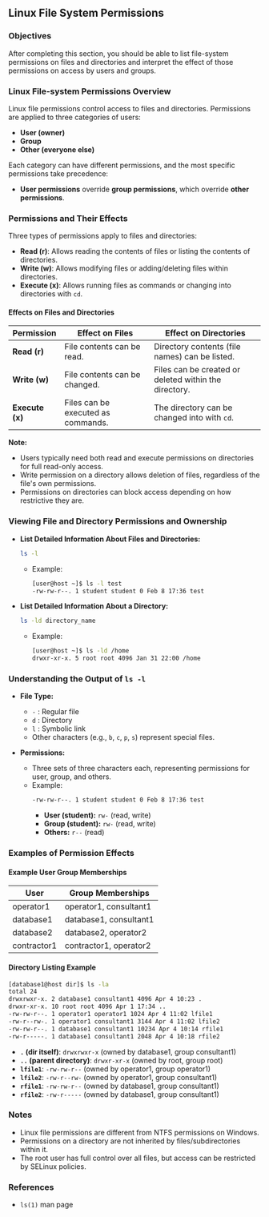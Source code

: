## Linux File System Permissions

### Objectives
After completing this section, you should be able to list file-system permissions on files and directories and interpret the effect of those permissions on access by users and groups.

### Linux File-system Permissions Overview

Linux file permissions control access to files and directories. Permissions are applied to three categories of users:
- **User (owner)**
- **Group**
- **Other (everyone else)**

Each category can have different permissions, and the most specific permissions take precedence:
- **User permissions** override **group permissions**, which override **other permissions**.

### Permissions and Their Effects

Three types of permissions apply to files and directories:
- **Read (r)**: Allows reading the contents of files or listing the contents of directories.
- **Write (w)**: Allows modifying files or adding/deleting files within directories.
- **Execute (x)**: Allows running files as commands or changing into directories with `cd`.

#### Effects on Files and Directories

| Permission | Effect on Files | Effect on Directories |
|------------|-----------------|-----------------------|
| **Read (r)** | File contents can be read. | Directory contents (file names) can be listed. |
| **Write (w)** | File contents can be changed. | Files can be created or deleted within the directory. |
| **Execute (x)** | Files can be executed as commands. | The directory can be changed into with `cd`. |

**Note:**
- Users typically need both read and execute permissions on directories for full read-only access.
- Write permission on a directory allows deletion of files, regardless of the file's own permissions.
- Permissions on directories can block access depending on how restrictive they are.

### Viewing File and Directory Permissions and Ownership

- **List Detailed Information About Files and Directories:**
  ```bash
  ls -l
  ```
  - Example:
    ```bash
    [user@host ~]$ ls -l test
    -rw-rw-r--. 1 student student 0 Feb 8 17:36 test
    ```

- **List Detailed Information About a Directory:**
  ```bash
  ls -ld directory_name
  ```
  - Example:
    ```bash
    [user@host ~]$ ls -ld /home
    drwxr-xr-x. 5 root root 4096 Jan 31 22:00 /home
    ```

### Understanding the Output of `ls -l`

- **File Type:**
  - `-` : Regular file
  - `d` : Directory
  - `l` : Symbolic link
  - Other characters (e.g., `b`, `c`, `p`, `s`) represent special files.

- **Permissions:**
  - Three sets of three characters each, representing permissions for user, group, and others.
  - Example:
    ```bash
    -rw-rw-r--. 1 student student 0 Feb 8 17:36 test
    ```
    - **User (student):** `rw-` (read, write)
    - **Group (student):** `rw-` (read, write)
    - **Others:** `r--` (read)

### Examples of Permission Effects

#### Example User Group Memberships

| User       | Group Memberships        |
|------------|---------------------------|
| operator1  | operator1, consultant1    |
| database1  | database1, consultant1    |
| database2  | database2, operator2      |
| contractor1| contractor1, operator2    |

#### Directory Listing Example

```bash
[database1@host dir]$ ls -la
total 24
drwxrwxr-x. 2 database1 consultant1 4096 Apr 4 10:23 .
drwxr-xr-x. 10 root root 4096 Apr 1 17:34 ..
-rw-rw-r--. 1 operator1 operator1 1024 Apr 4 11:02 lfile1
-rw-r--rw-. 1 operator1 consultant1 3144 Apr 4 11:02 lfile2
-rw-rw-r--. 1 database1 consultant1 10234 Apr 4 10:14 rfile1
-rw-r-----. 1 database1 consultant1 2048 Apr 4 10:18 rfile2
```

- **`.` (dir itself)**: `drwxrwxr-x` (owned by database1, group consultant1)
- **`..` (parent directory)**: `drwxr-xr-x` (owned by root, group root)
- **`lfile1`**: `-rw-rw-r--` (owned by operator1, group operator1)
- **`lfile2`**: `-rw-r--rw-` (owned by operator1, group consultant1)
- **`rfile1`**: `-rw-rw-r--` (owned by database1, group consultant1)
- **`rfile2`**: `-rw-r-----` (owned by database1, group consultant1)

### Notes

- Linux file permissions are different from NTFS permissions on Windows.
- Permissions on a directory are not inherited by files/subdirectories within it.
- The root user has full control over all files, but access can be restricted by SELinux policies.

### References

- `ls(1)` man page
